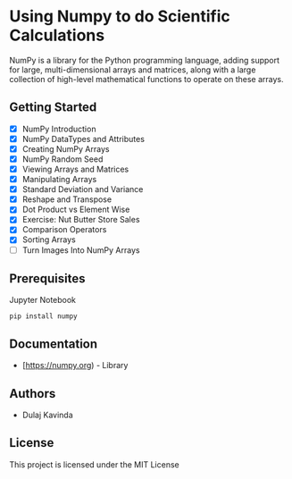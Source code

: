 # Using Numpy to do Scientific Calculations

NumPy is a library for the Python programming language, adding support for large, multi-dimensional arrays and matrices, along with a large collection of high-level mathematical functions to operate on these arrays.

## Getting Started

- [x] NumPy Introduction
- [x] NumPy DataTypes and Attributes
- [x] Creating NumPy Arrays
- [x] NumPy Random Seed
- [x] Viewing Arrays and Matrices
- [x] Manipulating Arrays
- [x] Standard Deviation and Variance
- [x] Reshape and Transpose
- [x] Dot Product vs Element Wise
- [x] Exercise: Nut Butter Store Sales
- [x] Comparison Operators
- [x] Sorting Arrays
- [ ] Turn Images Into NumPy Arrays

## Prerequisites

Jupyter Notebook

```
pip install numpy
```

## Documentation

* [https://numpy.org) - Library

## Authors

* Dulaj Kavinda

## License

This project is licensed under the MIT License

